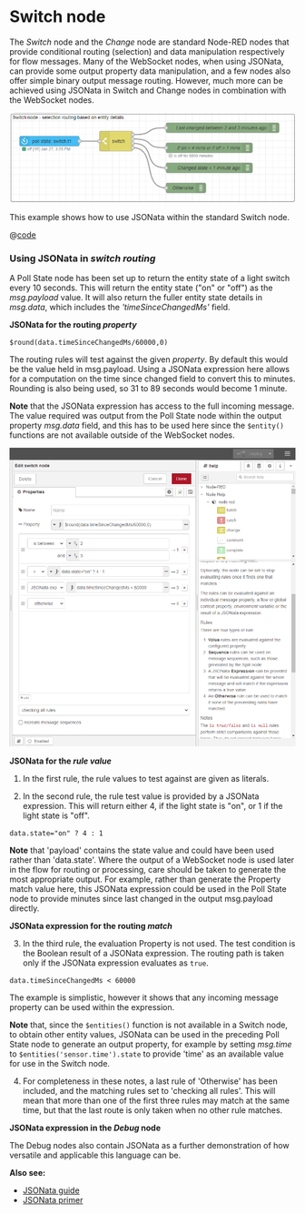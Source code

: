 # Switch node

The _Switch_ node and the _Change_ node are standard Node-RED nodes that provide conditional routing (selection) and data manipulation respectively for flow messages. Many of the WebSocket nodes, when using JSONata, can provide some output property data manipulation, and a few nodes also offer simple binary output message routing. However, much more can be achieved using JSONata in Switch and Change nodes in combination with the WebSocket nodes.

![screenshot](./images/jsonata_6_1.png)

This example shows how to use JSONata within the standard Switch node.

@[code](@examples/cookbook/jsonata-examples/switch-node.json)

### Using JSONata in _switch routing_

A Poll State node has been set up to return the entity state of a light switch every 10 seconds. This will return the entity state ("on" or "off") as the _msg.payload_ value. It will also return the fuller entity state details in _msg.data_, which includes the _'timeSinceChangedMs'_ field.

**JSONata for the routing _property_**

```
$round(data.timeSinceChangedMs/60000,0)
```

The routing rules will test against the given _property_. By default this would be the value held in msg.payload. Using a JSONata expression here allows for a computation on the time since changed field to convert this to minutes. Rounding is also being used, so 31 to 89 seconds would become 1 minute.

**Note** that the JSONata expression has access to the full incoming message. The value required was output from the Poll State node within the output property _msg.data_ field, and this has to be used here since the `$entity()` functions are not available outside of the WebSocket nodes.

![screenshot](./images/jsonata_6_2.png)

**JSONata for the _rule value_**

1. In the first rule, the rule values to test against are given as literals.

2. In the second rule, the rule test value is provided by a JSONata expression. This will return either 4, if the light state is "on", or 1 if the light state is "off".

```
data.state="on" ? 4 : 1
```

**Note** that 'payload' contains the state value and could have been used rather than 'data.state'. Where the output of a WebSocket node is used later in the flow for routing or processing, care should be taken to generate the most appropriate output. For example, rather than generate the Property match value here, this JSONata expression could be used in the Poll State node to provide minutes since last changed in the output msg.payload directly.

**JSONata expression for the routing _match_**

3. In the third rule, the evaluation Property is not used. The test condition is the Boolean result of a JSONata expression. The routing path is taken only if the JSONata expression evaluates as `true`.

```
data.timeSinceChangedMs < 60000
```

The example is simplistic, however it shows that any incoming message property can be used within the expression.

**Note** that, since the `$entities()` function is not available in a Switch node, to obtain other entity values, JSONata can be used in the preceding Poll State node to generate an output property, for example by setting _msg.time_ to `$entities('sensor.time').state` to provide 'time' as an available value for use in the Switch node.

4. For completeness in these notes, a last rule of 'Otherwise' has been included, and the matching rules set to 'checking all rules'. This will mean that more than one of the first three rules may match at the same time, but that the last route is only taken when no other rule matches.

**JSONata expression in the _Debug_ node**

The Debug nodes also contain JSONata as a further demonstration of how versatile and applicable this language can be.

**Also see:**

- [JSONata guide](../guide/jsonata.md)
- [JSONata primer](../guide/jsonata-primer.md)
